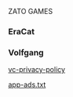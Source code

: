 ZATO GAMES 
### EraCat
### Volfgang

[vc-privacy-policy](vc-privacy-policy.md)

[app-ads.txt](app-ads.txt)
